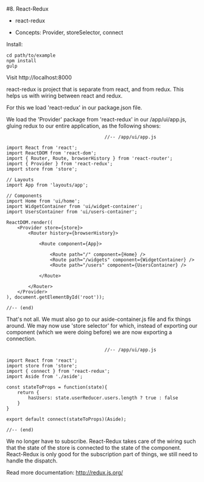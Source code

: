 #8. React-Redux

 - react-redux

 - Concepts: Provider, storeSelector, connect

Install:

	cd path/to/example
	npm install
	gulp

Visit http://localhost:8000

react-redux is project that is separate from react, and from redux. This helps us with wiring between react and redux.

For this we load 'react-redux' in our package.json file. 

We load the 'Provider' package from 'react-redux' in our /app/ui/app.js, gluing redux to our entire application, as the following shows:

										//-- /app/ui/app.js

	import React from 'react';
	import ReactDOM from 'react-dom';
	import { Router, Route, browserHistory } from 'react-router';
	import { Provider } from 'react-redux';
	import store from 'store';

	// Layouts
	import App from 'layouts/app';

	// Components
	import Home from 'ui/home';
	import WidgetContainer from 'ui/widget-container';
	import UsersContainer from 'ui/users-container';

	ReactDOM.render((
	    <Provider store={store}>
	        <Router history={browserHistory}>

	            <Route component={App}>

	                <Route path="/" component={Home} />
	                <Route path="/widgets" component={WidgetContainer} />
	                <Route path="/users" component={UsersContainer} />

	            </Route>

	        </Router>
	    </Provider>
	), document.getElementById('root'));

	//-- (end)

That's not all. We must also go to our aside-container.js file and fix things around. We may now use 'store selector' for which, instead of exporting our component (which we were doing before) we are now exporting a connection.

										//-- /app/ui/app.js

	import React from 'react';
	import store from 'store';
	import { connect } from 'react-redux';
	import Aside from './aside';

	const stateToProps = function(state){
		return {
			hasUsers: state.userReducer.users.length ? true : false
		}
	}

	export default connect(stateToProps)(Aside);

	//-- (end)

We no longer have to subscribe. React-Redux takes care of the wiring such that the state of the store is connected to the state of the component. React-Redux is only good for the subscription part of things, we still need to handle the dispatch.

Read more documentation: http://redux.js.org/





